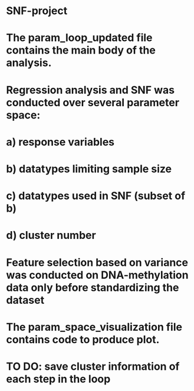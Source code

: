 # SNF-project
# The param_loop_updated file contains the main body of the analysis.
# Regression analysis and SNF was conducted over several parameter space:
#  a) response variables
#  b) datatypes limiting sample size
#  c) datatypes used in SNF (subset of b)
#  d) cluster number
# Feature selection based on variance was conducted on DNA-methylation data only before standardizing the dataset
#
# The param_space_visualization file contains code to produce plot.

# TO DO: save cluster information of each step in the loop
